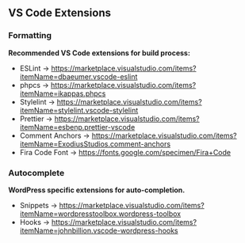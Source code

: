 
## VS Code Extensions
### Formatting

**Recommended VS Code extensions for build process:**
- ESLint          -> https://marketplace.visualstudio.com/items?itemName=dbaeumer.vscode-eslint
- phpcs           -> https://marketplace.visualstudio.com/items?itemName=ikappas.phpcs
- Stylelint       -> https://marketplace.visualstudio.com/items?itemName=stylelint.vscode-stylelint
- Prettier        -> https://marketplace.visualstudio.com/items?itemName=esbenp.prettier-vscode
- Comment Anchors -> https://marketplace.visualstudio.com/items?itemName=ExodiusStudios.comment-anchors
- Fira Code Font  -> https://fonts.google.com/specimen/Fira+Code

### Autocomplete

**WordPress specific extensions for auto-completion.**
- Snippets -> https://marketplace.visualstudio.com/items?itemName=wordpresstoolbox.wordpress-toolbox
- Hooks    -> https://marketplace.visualstudio.com/items?itemName=johnbillion.vscode-wordpress-hooks
